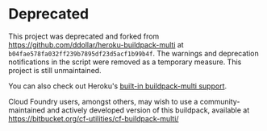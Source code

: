 # Deprecated

This project was deprecated and forked from https://github.com/ddollar/heroku-buildpack-multi at `b04fae578fa032ff239b7895df23d5acf1b99b4f`. The warnings and deprecation notifications in the script were removed as a temporary measure. This project is still unmaintained.

You can also check out Heroku's [built-in buildpack-multi support](https://devcenter.heroku.com/articles/using-multiple-buildpacks-for-an-app).

Cloud Foundry users, amongst others, may wish to use a community-maintained and
actively developed version of this buildpack, available at
https://bitbucket.org/cf-utilities/cf-buildpack-multi/
